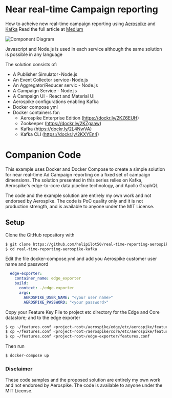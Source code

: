 # Near real-time Campaign reporting
How to acheive new real-time campaign reporting using [Aerospike](www.aerospike.com) and [Kafka](https://kafka.apache.org/)
Read the full article at [Medium](https://link.medium.com/)

![Component Diagram](http://www.plantuml.com/plantuml/proxy?src=https://raw.githubusercontent.com/helipilot50/real-time-reporting-aerospike-kafka/master/architecture/edge-component-detail.puml&fmt=svg)

Javascript and Node.js is used in each service although the same solution is possible in any language

The solution consists of:
* A Publisher Simulator - Node.js
* An Event Collector service - Node.js
* An Aggregator/Reducer servic - Node.js
* A Campaign Service - Node.js
* A Campaign UI - React and Material UI
* Aerospike configurations enabling Kafka
* Docker compose yml
* Docker containers for:
  * Aerospike Enterprise Edition (https://dockr.ly/2KZ6EUH)
  * Zookeeper (https://dockr.ly/2KZgaaw)
  * Kafka (https://dockr.ly/2L4NwVA)
  * Kafka CLI (https://dockr.ly/2KXYEn4)


# Companion Code
This example uses Docker and Docker Compose to create a simple solution for near real-time Ad Campaign reporting on a fixed set of campaign dimensions. The solution presented in this series relies on Kafka, Aerospike's edge-to-core data pipeline technology, and Apollo GraphQL

The code and the example solution are entirely my own work and not endorsed by Aerospike. The code is PoC quality only and it is not production strength, and is available to anyone under the MIT License.

## Setup

Clone the GitHub repository with 
```bash
$ git clone https://github.com/helipilot50/real-time-reporting-aerospike-kafka 
$ cd real-time-reporting-aerospike-kafka
```
Edit the file docker-compose.yml and add you Aerospike customer user name and password
```yml
  edge-exporter:
    container_name: edge_exporter
    build:
      context: ./edge-exporter
      args:
        AEROSPIKE_USER_NAME: "<your user name>"
        AEROSPIKE_PASSWORD: "<your password>"
```
Copy your Feature Key File to project etc directory for the Edge and Core datastore; and to the edge exporter
```bash
$ cp ~/features.conf <project-root>/aerospike/edge/etc/aerospike/features.conf
$ cp ~/features.conf <project-root>/aerospike/core/etc/aerospike/features.conf
$ cp ~/features.conf <project-root>/edge-exporter/features.conf
```
Then run
```bash
$ docker-compose up
```

### Disclaimer
These code samples and the proposed solution are entirely my own work and not endorsed by Aerospike. The code is available to anyone under the MIT License.
